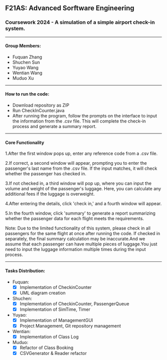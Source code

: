 ## F21AS: Advanced Sorftware Engineering

### Coursework 2024 - A simulation of a simple airport check-in system.

---

#### Group Members:

* Fuquan Zhang
* Shuchen Sun
* Yuyao Wang
* Wentian Wang
* Muduo Xu

---
#### How to run the code:

- Download repository as ZIP
- Run CheckInCounter.java
- After running the program, follow the prompts on the interface to input the information from the .csv file. This will complete the check-in process and generate a summary report.
---
#### Core Functionality
1.After the first window pops up, enter any reference code from a .csv file. 

2.If correct, a second window will appear, prompting you to enter the passenger's last name from the .csv file. If the input matches, it will check whether the passenger has checked in. 

3.If not checked in, a third window will pop up, where you can input the volume and weight of the passenger's luggage. Here, you can calculate any additional fees if the luggage is overweight. 

4.After entering the details, click 'check in,' and a fourth window will appear. 

5.In the fourth window, click 'summary' to generate a report summarizing whether the passenger data for each flight meets the requirements.

Note: Due to the limited functionality of this system, please check in all passengers for the same flight at once after running the code. If checked in separately, the final summary calculation may be inaccurate.And we assume that each passenger can have multiple pieces of luggage.You just need to input the luggage information multiple times during the input process.

---
#### Tasks Distribution:

* Fuquan:
    - [x] Implementation of CheckinCounter
    - [x] UML diagram creation
* Shuchen:
    - [x] Implementation of CheckinCounter, PassengerQueue
    - [x] Implementation of SimTime, Timer
* Yuyao:
    - [x] Implementation of ManagementGUI
    - [x] Project Management, Git repository management
* Wentian:
    - [x] Implementation of Class Log
* Muduo:
    - [x] Refactor of Class Booking
    - [x] CSVGenerator & Reader refactor
